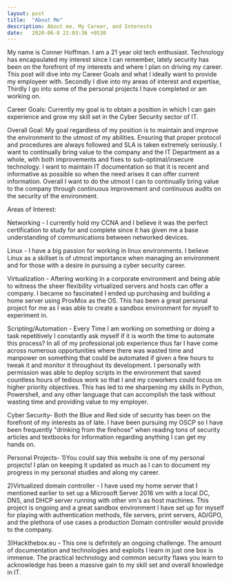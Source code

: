 ```yaml
---
layout: post
title:  "About Me"
description: About me, My Career, and Interests
date:   2020-06-8 21:03:36 +0530
---
```

My name is Conner Hoffman. I am a 21 year old tech enthusiast. Technology has encapsulated my interest since I can remember, lately security has been on the forefront of my interests and where I plan on driving my career. This post will dive into my Career Goals and what I ideally want to provide my employeer with. Secondly I dive into my areas of interest and expertise, Thirdly I go into some of the personal projects I have completed or am working on.


Career Goals:
Currently my goal is to obtain a position in which I can gain experience and grow my skill set in the Cyber Security sector of IT.

Overall Goal:
My goal regardless of my position is to maintain and improve the environment to the utmost of my abilities. Ensuring that proper protocol and procedures are always followed and SLA is taken extremely seriously. I want to continually bring value to the company and the IT Department as a whole, with both improvements and fixes to sub-optimal/insecure technology. I want to maintain IT documentation so that it is recent and informative as possible so when the need arises it can offer current information. Overall I want to do the utmost I can to continually bring value to the company through continuous improvement and continuous audits on the security of the environment.

Areas of Interest:

Networking - I currently hold my CCNA and I believe it was the perfect certification to study for and complete since it has given me a base understanding of communications between networked devices.

Linux - I have a big passion for working in linux environments. I believe Linux as a skillset is of utmost importance when managing an environment and for those with a desire in pursuing a cyber security career.

Virtualization - Aftering working in a corporate environment and being able to witness the sheer flexibility virtualized servers and hosts can offer a company. I became so fascinated I ended up purchasing and building a home server using ProxMox as the OS. This has been a great personal project for me as I was able to create a sandbox environment for myself to experiment in. 

Scripting/Automation - Every Time I am working on something or doing a task repetitively I constantly ask myself if it is worth the time to automate this process? In all of my professional job experience thus far I have come across numerous opportunities where there was wasted time and manpower on something that could be automated if given a few hours to tweak it and monitor it throughout its development. I personally with permission was able to deploy scripts in the environment that saved countless hours of tedious work so that I and my coworkers could focus on higher priority objectives. This has led to me sharpening my skills in Python, Powershell, and any other language that can accomplish the task without wasting time and providing value to my employer. 

Cyber Security- Both the Blue and Red side of security has been on the forefront of my interests as of late. I have been pursuing my OSCP so I have been frequently "drinking from the firehose" when reading tons of security articles and textbooks for information regarding anything I can get my hands on. 

Personal Projects-
1)You could say this website is one of my personal projects! I plan on keeping it updated as much as I can to document my progress in my personal studies and along my career.

2)Virtualized domain controller - I have used my home server that I mentioned earlier to set up a Microsoft Server 2016 vm with a local DC, DNS, and DHCP server running with other vm's as host machines. This project is ongoing and a great sandbox environment I have set up for myself for playing with authentication methods, file servers, print servers, AD/GPO, and the plethora of use cases a production Domain controller would provide to the company.

3)Hackthebox.eu - This one is definitely an ongoing challenge. The amount of documentation and technologies and exploits I learn in just one box is immense. The practical technology and common security flaws you learn to acknowledge has been a massive gain to my skill set and overall knowledge in IT.

